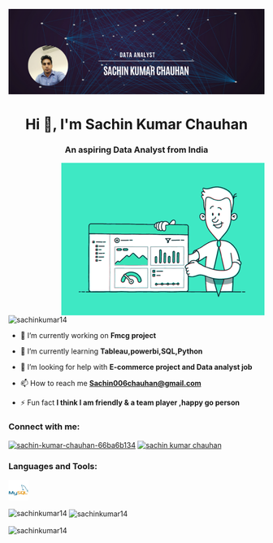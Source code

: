 ![logo](https://github.com/SachinKumar14/SachinKumar14/blob/main/SACHIN%20KUMAR%20CHAUHAN%20(1).png)
<h1 align="center">Hi 👋, I'm Sachin Kumar Chauhan</h1>
<h3 align="center">An aspiring Data Analyst from India</h3>
<img align="right" alt="coding" width="400" src="https://github.com/SachinKumar14/SachinKumar14/blob/main/91168b4873f6659b3e9fdfe4b89cd864.gif">

<p align="left"> <img src="https://komarev.com/ghpvc/?username=sachinkumar14&label=Profile%20views&color=0e75b6&style=flat" alt="sachinkumar14" /> </p>

- 🔭 I’m currently working on **Fmcg project**

- 🌱 I’m currently learning **Tableau,powerbi,SQL,Python**

- 🤝 I’m looking for help with **E-commerce project and Data analyst job**

- 📫 How to reach me **Sachin006chauhan@gmail.com**

- ⚡ Fun fact **I think I am friendly & a team player ,happy go person**

<h3 align="left">Connect with me:</h3>
<p align="left">
<a href="https://linkedin.com/in/sachin-kumar-chauhan-66ba6b134" target="blank"><img align="center" src="https://raw.githubusercontent.com/rahuldkjain/github-profile-readme-generator/master/src/images/icons/Social/linked-in-alt.svg" alt="sachin-kumar-chauhan-66ba6b134" height="30" width="40" /></a>
<a href="https://instagram.com/sachin kumar chauhan" target="blank"><img align="center" src="https://raw.githubusercontent.com/rahuldkjain/github-profile-readme-generator/master/src/images/icons/Social/instagram.svg" alt="sachin kumar chauhan" height="30" width="40" /></a>
</p>

<h3 align="left">Languages and Tools:</h3>
<p align="left"> <a href="https://www.mysql.com/" target="_blank" rel="noreferrer"> <img src="https://raw.githubusercontent.com/devicons/devicon/master/icons/mysql/mysql-original-wordmark.svg" alt="mysql" width="40" height="40"/> </a> </p>

<p><img align="left" src="https://github-readme-stats.vercel.app/api/top-langs?username=sachinkumar14&show_icons=true&locale=en&layout=compact" alt="sachinkumar14" /></p>

<p>&nbsp;<img align="center" src="https://github-readme-stats.vercel.app/api?username=sachinkumar14&show_icons=true&locale=en" alt="sachinkumar14" /></p>

<p><img align="center" src="https://github-readme-streak-stats.herokuapp.com/?user=sachinkumar14&" alt="sachinkumar14" /></p>
